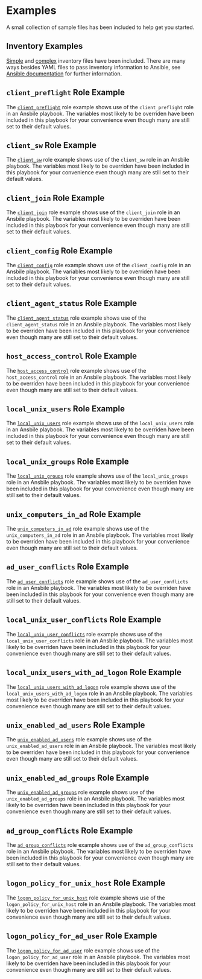 # Examples

A small collection of sample files has been included to help get you started.  

## Inventory Examples

[Simple](inventory_simple.yml) and [complex](inventory_complex.yml) inventory files have been included.  There are many ways besides YAML files to pass inventory information to Ansible, see [Ansible documentation](https://docs.ansible.com/ansible/latest/user_guide/intro_inventory.html) for further information.

## `client_preflight` Role Example

The [`client_preflight`](run_client_preflight.yml) role example shows use of the `client_preflight` role in an Ansbile playbook.  The variables most likely to be overriden have been included in this playbook for your convenience even though many are still set to their default values.

## `client_sw` Role Example

The [`client_sw`](run_client_sw.yml) role example shows use of the `client_sw` role in an Ansbile playbook.  The variables most likely to be overriden have been included in this playbook for your convenience even though many are still set to their default values.

## `client_join` Role Example

The [`client_join`](run_client_join.yml) role example shows use of the `client_join` role in an Ansbile playbook.  The variables most likely to be overriden have been included in this playbook for your convenience even though many are still set to their default values.

## `client_config` Role Example

The [`client_config`](run_client_config.yml) role example shows use of the `client_config` role in an Ansbile playbook.  The variables most likely to be overriden have been included in this playbook for your convenience even though many are still set to their default values.

## `client_agent_status` Role Example

The [`client_agent_status`](run_client_agent_status.yml) role example shows use of the `client_agent_status` role in an Ansbile playbook.  The variables most likely to be overriden have been included in this playbook for your convenience even though many are still set to their default values.

## `host_access_control` Role Example

The [`host_access_control`](run_host_access_control.yml) role example shows use of the `host_access_control` role in an Ansbile playbook.  The variables most likely to be overriden have been included in this playbook for your convenience even though many are still set to their default values.

## `local_unix_users` Role Example

The [`local_unix_users`](run_local_unix_users.yml) role example shows use of the `local_unix_users` role in an Ansbile playbook.  The variables most likely to be overriden have been included in this playbook for your convenience even though many are still set to their default values.

## `local_unix_groups` Role Example

The [`local_unix_groups`](run_local_unix_groups.yml) role example shows use of the `local_unix_groups` role in an Ansbile playbook.  The variables most likely to be overriden have been included in this playbook for your convenience even though many are still set to their default values.

## `unix_computers_in_ad` Role Example

The [`unix_computers_in_ad`](run_unix_computers_in_ad.yml) role example shows use of the `unix_computers_in_ad` role in an Ansbile playbook.  The variables most likely to be overriden have been included in this playbook for your convenience even though many are still set to their default values.

## `ad_user_conflicts` Role Example

The [`ad_user_conflicts`](run_ad_user_conflicts.yml) role example shows use of the `ad_user_conflicts` role in an Ansbile playbook.  The variables most likely to be overriden have been included in this playbook for your convenience even though many are still set to their default values.

## `local_unix_user_conflicts` Role Example

The [`local_unix_user_conflicts`](run_local_unix_user_conflicts.yml) role example shows use of the `local_unix_user_conflicts` role in an Ansbile playbook.  The variables most likely to be overriden have been included in this playbook for your convenience even though many are still set to their default values.

## `local_unix_users_with_ad_logon` Role Example

The [`local_unix_users_with_ad_logon`](run_local_unix_users_with_ad_logon.yml) role example shows use of the `local_unix_users_with_ad_logon` role in an Ansbile playbook.  The variables most likely to be overriden have been included in this playbook for your convenience even though many are still set to their default values.

## `unix_enabled_ad_users` Role Example

The [`unix_enabled_ad_users`](run_unix_enabled_ad_users.yml) role example shows use of the `unix_enabled_ad_users` role in an Ansbile playbook.  The variables most likely to be overriden have been included in this playbook for your convenience even though many are still set to their default values.

## `unix_enabled_ad_groups` Role Example

The [`unix_enabled_ad_groups`](run_unix_enabled_ad_groups.yml) role example shows use of the `unix_enabled_ad_groups` role in an Ansbile playbook.  The variables most likely to be overriden have been included in this playbook for your convenience even though many are still set to their default values.

## `ad_group_conflicts` Role Example

The [`ad_group_conflicts`](run_ad_group_conflicts.yml) role example shows use of the `ad_group_conflicts` role in an Ansbile playbook.  The variables most likely to be overriden have been included in this playbook for your convenience even though many are still set to their default values.

## `logon_policy_for_unix_host` Role Example

The [`logon_policy_for_unix_host`](run_logon_policy_for_unix_host.yml) role example shows use of the `logon_policy_for_unix_host` role in an Ansbile playbook.  The variables most likely to be overriden have been included in this playbook for your convenience even though many are still set to their default values.

## `logon_policy_for_ad_user` Role Example

The [`logon_policy_for_ad_user`](run_logon_policy_for_ad_user.yml) role example shows use of the `logon_policy_for_ad_user` role in an Ansbile playbook.  The variables most likely to be overriden have been included in this playbook for your convenience even though many are still set to their default values.

